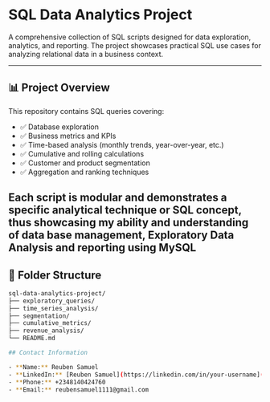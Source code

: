 # SQL Data Analytics Project

A comprehensive collection of SQL scripts designed for data exploration, analytics, and reporting. The project showcases practical SQL use cases for analyzing relational data in a business context.

---

## 📊 Project Overview

This repository contains SQL queries covering:
- ✅ Database exploration
- ✅ Business metrics and KPIs
- ✅ Time-based analysis (monthly trends, year-over-year, etc.)
- ✅ Cumulative and rolling calculations
- ✅ Customer and product segmentation
- ✅ Aggregation and ranking techniques

Each script is modular and demonstrates a specific analytical technique or SQL concept, thus showcasing my ability and understanding of data base management, Exploratory Data Analysis and reporting using MySQL
---

## 📁 Folder Structure

```bash
sql-data-analytics-project/
├── exploratory_queries/
├── time_series_analysis/
├── segmentation/
├── cumulative_metrics/
├── revenue_analysis/
└── README.md

## Contact Information

- **Name:** Reuben Samuel  
- **LinkedIn:** [Reuben Samuel](https://linkedin.com/in/your-username](https://www.linkedin.com/in/reuben-samuel-b55b97234/)  
- **Phone:** +2348140424760  
- **Email:** reubensamuel1111@gmail.com
